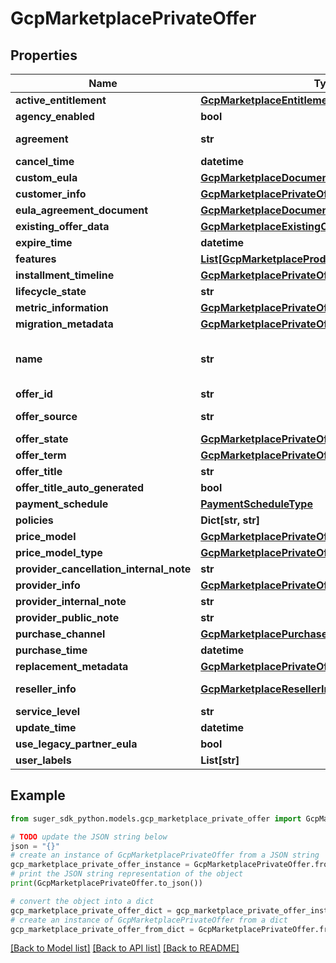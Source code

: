 # GcpMarketplacePrivateOffer


## Properties

Name | Type | Description | Notes
------------ | ------------- | ------------- | -------------
**active_entitlement** | [**GcpMarketplaceEntitlement**](GcpMarketplaceEntitlement.md) |  | [optional] 
**agency_enabled** | **bool** |  | [optional] 
**agreement** | **str** | The resource name of agreement(entitlement) In format of \&quot;projects/{projectNumber}/agreements/{agreementId}\&quot; | [optional] 
**cancel_time** | **datetime** |  | [optional] 
**custom_eula** | [**GcpMarketplaceDocument**](GcpMarketplaceDocument.md) |  | [optional] 
**customer_info** | [**GcpMarketplacePrivateOfferCustomerInfo**](GcpMarketplacePrivateOfferCustomerInfo.md) |  | [optional] 
**eula_agreement_document** | [**GcpMarketplaceDocument**](GcpMarketplaceDocument.md) |  | [optional] 
**existing_offer_data** | [**GcpMarketplaceExistingOfferData**](GcpMarketplaceExistingOfferData.md) |  | [optional] 
**expire_time** | **datetime** |  | [optional] 
**features** | [**List[GcpMarketplaceProductFeatureValue]**](GcpMarketplaceProductFeatureValue.md) |  | [optional] 
**installment_timeline** | [**GcpMarketplacePrivateOfferInstallmentTimeline**](GcpMarketplacePrivateOfferInstallmentTimeline.md) |  | [optional] 
**lifecycle_state** | **str** | such as \&quot;PUBLISHED\&quot; | [optional] 
**metric_information** | [**GcpMarketplacePrivateOfferMetricInformation**](GcpMarketplacePrivateOfferMetricInformation.md) |  | [optional] 
**migration_metadata** | [**GcpMarketplacePrivateOfferMigrationMetadata**](GcpMarketplacePrivateOfferMigrationMetadata.md) |  | [optional] 
**name** | **str** | In format of \&quot;projects/{projectNumber}/services/{serviceName, such as service-name.endpoints.gcp-project-id.cloud.goog}/privateOffers/{privateOfferId}\&quot; | [optional] 
**offer_id** | **str** | GCP private offer ID | [optional] 
**offer_source** | **str** | such as \&quot;OFFER\&quot; or \&quot;RESOLD\&quot; (resold via channel partner) | [optional] 
**offer_state** | [**GcpMarketplacePrivateOfferState**](GcpMarketplacePrivateOfferState.md) |  | [optional] 
**offer_term** | [**GcpMarketplacePrivateOfferTerm**](GcpMarketplacePrivateOfferTerm.md) |  | [optional] 
**offer_title** | **str** | The offer title in the GCP Marketplace. | [optional] 
**offer_title_auto_generated** | **bool** |  | [optional] 
**payment_schedule** | [**PaymentScheduleType**](PaymentScheduleType.md) | such as \&quot;PREPAY\&quot; or \&quot;POSTPAY\&quot; | [optional] 
**policies** | **Dict[str, str]** |  | [optional] 
**price_model** | [**GcpMarketplacePrivateOfferPriceModel**](GcpMarketplacePrivateOfferPriceModel.md) | Nill if the offer has payment installments. | [optional] 
**price_model_type** | [**GcpMarketplacePrivateOfferPriceModelType**](GcpMarketplacePrivateOfferPriceModelType.md) |  | [optional] 
**provider_cancellation_internal_note** | **str** |  | [optional] 
**provider_info** | [**GcpMarketplacePrivateOfferProviderInfo**](GcpMarketplacePrivateOfferProviderInfo.md) |  | [optional] 
**provider_internal_note** | **str** |  | [optional] 
**provider_public_note** | **str** |  | [optional] 
**purchase_channel** | [**GcpMarketplacePurchaseChannel**](GcpMarketplacePurchaseChannel.md) |  | [optional] 
**purchase_time** | **datetime** |  | [optional] 
**replacement_metadata** | [**GcpMarketplacePrivateOfferReplacementMetadata**](GcpMarketplacePrivateOfferReplacementMetadata.md) |  | [optional] 
**reseller_info** | [**GcpMarketplaceResellerInfo**](GcpMarketplaceResellerInfo.md) | The info of the reseller who resold the offer and when OfferSource is \&quot;RESOLD\&quot;. | [optional] 
**service_level** | **str** | The Plan of the offer. | [optional] 
**update_time** | **datetime** |  | [optional] 
**use_legacy_partner_eula** | **bool** |  | [optional] 
**user_labels** | **List[str]** |  | [optional] 

## Example

```python
from suger_sdk_python.models.gcp_marketplace_private_offer import GcpMarketplacePrivateOffer

# TODO update the JSON string below
json = "{}"
# create an instance of GcpMarketplacePrivateOffer from a JSON string
gcp_marketplace_private_offer_instance = GcpMarketplacePrivateOffer.from_json(json)
# print the JSON string representation of the object
print(GcpMarketplacePrivateOffer.to_json())

# convert the object into a dict
gcp_marketplace_private_offer_dict = gcp_marketplace_private_offer_instance.to_dict()
# create an instance of GcpMarketplacePrivateOffer from a dict
gcp_marketplace_private_offer_from_dict = GcpMarketplacePrivateOffer.from_dict(gcp_marketplace_private_offer_dict)
```
[[Back to Model list]](../README.md#documentation-for-models) [[Back to API list]](../README.md#documentation-for-api-endpoints) [[Back to README]](../README.md)


